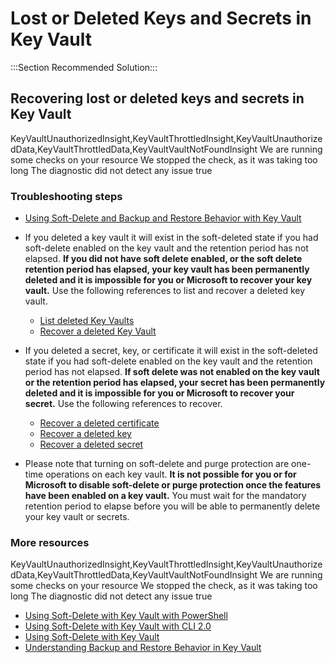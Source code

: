 <properties
    pageTitle="Lost or Deleted Keys and Secrets in Key Vault"
    description="Using Soft-Delete and Backup and Restore Behavior with Key Vault"
    authors="ShaneBala-keyvault"
    ms.author="sudbalas"
    displayOrder="1"
    selfHelpType="Apollo"
    supportTopicIds="c58cea10-157b-3ef7-e26f-ab8c641b7b65"
    productPesIds="15657"
    cloudEnvironments="blackForest, fairfax, public, MoonCake, usnat, ussec"
    articleId="keyvault-lostdeletedkeys-apollo-solution"
    ownershipId="AzureKeyVault_KeyVault"
/>




# <a name="lost-or-deleted-keys-and-secrets-in-key-vault"></a>Lost or Deleted Keys and Secrets in Key Vault
:::Section Recommended Solution:::
## <a name="recovering-lost-or-deleted-keys-and-secrets-in-key-vault"></a>Recovering lost or deleted keys and secrets in Key Vault

<Insight>
    <symptomId>KeyVaultUnauthorizedInsight,KeyVaultThrottledInsight,KeyVaultUnauthorizedData,KeyVaultThrottledData,KeyVaultVaultNotFoundInsight</symptomId>
    <executionText>We are running some checks on your resource</executionText>
    <timeoutText>We stopped the check, as it was taking too long</timeoutText> 
    <noResultText>The diagnostic did not detect any issue</noResultText> 
    <additionalInputsReq>true</additionalInputsReq>
</Insight>

### <a name="troubleshooting-steps"></a>Troubleshooting steps

* [Using Soft-Delete and Backup and Restore Behavior with Key Vault](https://docs.microsoft.com/azure/key-vault/key-vault-ovw-soft-delete)

* If you deleted a key vault it will exist in the soft-deleted state if you had soft-delete enabled on the key vault and the retention period has not elapsed. **If you did not have soft delete enabled, or the soft delete retention period has elapsed, your key vault has been permanently deleted and it is impossible for you or Microsoft to recover your key vault.** Use the following references to list and recover a deleted key vault.

    * [List deleted Key Vaults](https://docs.microsoft.com/cli/azure/keyvault?view=azure-cli-latest#az-keyvault-list-deleted)
    * [Recover a deleted Key Vault](https://docs.microsoft.com/cli/azure/keyvault?view=azure-cli-latest#az-keyvault-recover)
    
* If you deleted a secret, key, or certificate it will exist in the soft-deleted state if you had soft-delete enabled on the key vault and the retention period has not elapsed. **If soft delete was not enabled on the key vault or the retention period has elapsed, your secret has been permanently deleted and it is impossible for you or Microsoft to recover your secret.** Use the following references to recover. 
    * [Recover a deleted certificate](https://docs.microsoft.com/cli/azure/keyvault/certificate?view=azure-cli-latest#az-keyvault-certificate-recover)
    * [Recover a deleted key](https://docs.microsoft.com/cli/azure/keyvault/key?view=azure-cli-latest#az-keyvault-key-recover)
    * [Recover a deleted secret](https://docs.microsoft.com/cli/azure/keyvault/secret?view=azure-cli-latest#az-keyvault-secret-recover)

* Please note that turning on soft-delete and purge protection are one-time operations on each key vault. **It is not possible for you or for Microsoft to disable soft-delete or purge protection once the features have been enabled on a key vault.** You must wait for the mandatory retention period to elapse before you will be able to permanently delete your key vault or secrets.

### <a name="more-resources"></a>More resources

<Insight>
    <symptomId>KeyVaultUnauthorizedInsight,KeyVaultThrottledInsight,KeyVaultUnauthorizedData,KeyVaultThrottledData,KeyVaultVaultNotFoundInsight
    </symptomId>
    <executionText>We are running some checks on your resource</executionText>
    <timeoutText>We stopped the check, as it was taking too long</timeoutText> 
    <noResultText>The diagnostic did not detect any issue</noResultText> 
    <additionalInputsReq>true</additionalInputsReq>
</Insight>

* [Using Soft-Delete with Key Vault with PowerShell](https://docs.microsoft.com/azure/key-vault/key-vault-soft-delete-powershell)<br>
* [Using Soft-Delete with Key Vault with CLI 2.0](https://docs.microsoft.com/azure/key-vault/key-vault-soft-delete-cli)<br>
* [Using Soft-Delete with Key Vault](https://docs.microsoft.com/azure/key-vault/key-vault-ovw-soft-delete)<br>
* [Understanding Backup and Restore Behavior in Key Vault](https://docs.microsoft.com/azure/key-vault/key-vault-ovw-security-worlds)<br>

